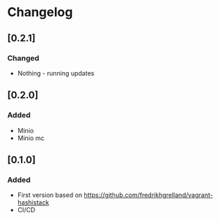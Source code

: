 # Changelog

## [0.2.1]

### Changed

- Nothing - running updates

## [0.2.0]

### Added

- Minio
- Minio mc

## [0.1.0]

### Added

- First version based on https://github.com/fredrikhgrelland/vagrant-hashistack
- CI/CD
